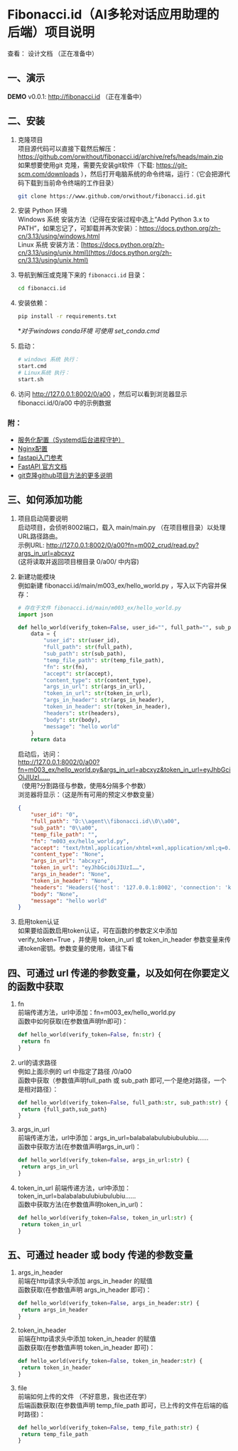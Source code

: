 # Fibonacci.id（AI多轮对话应用助理的后端）项目说明

查看： 设计文档 （正在准备中）




## 一、演示
**DEMO** v0.0.1: http://fibonacci.id （正在准备中）


## 二、安装

1. 克隆项目  
    项目源代码可以直接下载然后解压：https://github.com/orwithout/fibonacci.id/archive/refs/heads/main.zip  
    如果想要使用git 克隆，需要先安装git软件（下载: https://git-scm.com/downloads ），然后打开电脑系统的命令终端，运行：（它会把源代码下载到当前命令终端的工作目录）
    ```bash
    git clone https://www.github.com/orwithout/fibonacci.id.git
    ```



2. 安装 Python 环境  
    Windows 系统 安装方法（记得在安装过程中选上“Add Python 3.x to PATH”，如果忘记了，可卸载并再次安装）：https://docs.python.org/zh-cn/3.13/using/windows.html  
    Linux 系统 安装方法：[https://docs.python.org/zh-cn/3.13/using/unix.html](https://docs.python.org/zh-cn/3.13/using/unix.html)
   
3. 导航到解压或克隆下来的 `fibonacci.id` 目录：
    ```bash
    cd fibonacci.id
    ```
4. 安装依赖：
    ```bash
    pip install -r requirements.txt
    ```
    **对于windows conda环境 可使用 set_conda.cmd*
5. 启动：
    ```bash
    # windows 系统 执行：
    start.cmd
    # Linux系统 执行：
    start.sh
    ```
6. 访问 http://127.0.0.1:8002/0/a00 ，然后可以看到浏览器显示 fibonacci.id/0/a00 中的示例数据


### 附：
- [服务化配置（Systemd后台进程守护）](https://github.com/orwithout/fibonacci.id/blob/main/readme/README.systemd.md)
- [Nginx配置](https://github.com/orwithout/fibonacci.id/blob/main/readme/README.nginx.md)
- [fastapi入门参考](https://fastapi.tiangolo.com/zh/#:~:text=%E8%B4%9F%E8%B4%A3%E6%95%B0%E6%8D%AE%E9%83%A8%E5%88%86%E3%80%82-,%E5%AE%89%E8%A3%85,-%C2%B6)
- [FastAPI 官方文档](https://fastapi.tiangolo.com/zh/)
- [git克隆github项目方法的更多说明](https://docs.github.com/en/repositories/creating-and-managing-repositories/cloning-a-repository)


## 三、如何添加功能
1. 项目启动简要说明  
    启动项目，会侦听8002端口，载入 main/main.py （在项目根目录）以处理URL路径路由。  
    示例URL: http://127.0.0.1:8002/0/a00?fn=m002_crud/read.py?args_in_url=abcxyz  
    (这将读取并返回项目根目录 0/a00/ 中内容)


2. 新建功能模块  
   例如新建 fibonacci.id/main/m003_ex/hello_world.py ，写入以下内容并保存：
    ```python
    # 存在于文件 fibonacci.id/main/m003_ex/hello_world.py
    import json

    def hello_world(verify_token=False, user_id="", full_path="", sub_path="", temp_file_path="", fn="", accept="", content_type="", args_in_url="", token_in_url="", args_in_header="", token_in_header="", headers="", body=""):
        data = {
            "user_id": str(user_id),
            "full_path": str(full_path),
            "sub_path": str(sub_path),
            "temp_file_path": str(temp_file_path),
            "fn": str(fn),
            "accept": str(accept),
            "content_type": str(content_type),
            "args_in_url": str(args_in_url),
            "token_in_url": str(token_in_url),
            "args_in_header": str(args_in_header),
            "token_in_header": str(token_in_header),
            "headers": str(headers),
            "body": str(body),
            "message": "hello world"
        }
        return data

    ```
    启动后，访问：  
    http://127.0.0.1:8002/0/a00?fn=m003_ex/hello_world.py&args_in_url=abcxyz&token_in_url=eyJhbGciOiJIUzI……  
    （使用?分割路径与参数，使用&分隔多个参数）  
    浏览器将显示：（这是所有可用的预定义参数变量）
    ```json
    {
        "user_id": "0",
        "full_path": "D:\\agent\\fibonacci.id\\0\\a00",
        "sub_path": "0\\a00",
        "temp_file_path": "",
        "fn": "m003_ex/hello_world.py",
        "accept": "text/html,application/xhtml+xml,application/xml;q=0.9,image/webp,image/apng,*/*;q=0.8,application/signed-exchange;v=b3;q=0.7",
        "content_type": "None",
        "args_in_url": "abcxyz",
        "token_in_url": "eyJhbGciOiJIUzI……",
        "args_in_header": "None",
        "token_in_header": "None",
        "headers": "Headers({'host': '127.0.0.1:8002', 'connection': 'keep-alive', 'sec-ch-ua': '\"Microsoft Edge\";v=\"119\", \"Chromium\";v=\"119\", \"Not?A_Brand\";v=\"24\"', 'sec-ch-ua-mobile': '?0', 'sec-ch-ua-platform': '\"Windows\"', 'upgrade-insecure-requests': '1', 'user-agent': 'Mozilla/5.0 (Windows NT 10.0; Win64; x64) AppleWebKit/537.36 (KHTML, like Gecko) Chrome/119.0.0.0 Safari/537.36 Edg/119.0.0.0', 'accept': 'text/html,application/xhtml+xml,application/xml;q=0.9,image/webp,image/apng,*/*;q=0.8,application/signed-exchange;v=b3;q=0.7', 'sec-fetch-site': 'none', 'sec-fetch-mode': 'navigate', 'sec-fetch-user': '?1', 'sec-fetch-dest': 'document', 'accept-encoding': 'gzip, deflate, br', 'accept-language': 'zh-CN,zh;q=0.9,en;q=0.8,en-GB;q=0.7,en-US;q=0.6'})",
        "body": "None",
        "message": "hello world"
    }
    ```
3. 启用token认证  
   如果要给函数启用token认证，可在函数的参数定义中添加 verify_token=True ，并使用 token_in_url 或 token_in_header 参数变量来传递token密钥。参数变量的使用，请往下看
   
## 四、可通过 url 传递的参数变量，以及如何在你要定义的函数中获取
1. fn  
   前端传递方法，url中添加：fn=m003_ex/hello_world.py  
   函数中如何获取(在参数值声明fn即可)：
   ```python
   def hello_world(verify_token=False, fn:str) {
    return fn
   }
   ```
2. url的请求路径  
   例如上面示例的 url 中指定了路径 /0/a00  
   函数中获取（参数值声明full_path 或 sub_path 即可,一个是绝对路径，一个是相对路径）：
   ```python
   def hello_world(verify_token=False, full_path:str, sub_path:str) {
    return {full_path,sub_path}
   }
   ```
3. args_in_url  
   前端传递方法，url中添加：args_in_url=balabalabulubiubulubiu……  
   函数中获取方法(在参数值声明args_in_url)：
   ```python
   def hello_world(verify_token=False, args_in_url:str) {
    return args_in_url
   }
   ```
4. token_in_url
   前端传递方法，url中添加：token_in_url=balabalabulubiubulubiu……  
   函数中获取方法(在参数值声明token_in_url)：
   ```python
   def hello_world(verify_token=False, token_in_url:str) {
    return token_in_url
   }
   ```

## 五、可通过 header 或 body 传递的参数变量  
1. args_in_header  
   前端在http请求头中添加 args_in_header 的赋值  
   函数获取(在参数值声明 args_in_header 即可)：
   ```python
   def hello_world(verify_token=False, args_in_header:str) {
    return args_in_header
   }
   ```
2. token_in_header  
   前端在http请求头中添加 token_in_header 的赋值  
   函数获取(在参数值声明 token_in_header 即可)：
   ```python
   def hello_world(verify_token=False, token_in_header:str) {
    return token_in_header
   }
   ```
3. file  
   前端如何上传的文件  （不好意思，我也还在学）  
   后端函数获取(在参数值声明 temp_file_path 即可，已上传的文件在后端的临时路径)：
   ```python
   def hello_world(verify_token=False, temp_file_path:str) {
    return temp_file_path
   }
   ```





